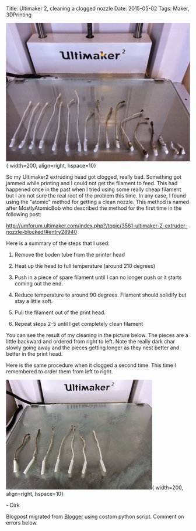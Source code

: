 Title: Ultimaker 2, cleaning a clogged nozzle
Date: 2015-05-02
Tags: Maker, 3DPrinting


![./images/IMG_2048.jpg](../images/IMG_2048.jpg){ width=200, align=right, hspace=10}

So my Ultimaker2 extruding head got clogged, really bad.  Something got jammed
while printing and I could not get the filament to feed.  This had happened
once in the past when I tried using some really cheap filament but I am not
sure the real root of the problem this time.  In any case, I found using the
"atomic" method for getting a clean nozzle. This method is named after
MostlyAtomicBob who described the method for the first time in the following
post:


http://umforum.ultimaker.com/index.php?/topic/3561-ultimaker-2-extruder-nozzle-blocked/#entry28940

Here is a summary of the steps that I used:

1) Remove the boden tube from the printer head

2) Heat up the head to full temperature (around 210 degrees)

3) Push in a piece of spare filament until I can no longer push or it starts
coming out the end.

4) Reduce temperature to around 90 degrees. Filament should solidify but stay
a little soft.

5) Pull the filament out of the print head.

6) Repeat steps 2-5 until I get completely clean filament



You can see the result of my cleaning in the picture below. The pieces are a
little backward and ordered from right to left.  Note the really dark char
slowly going away and the pieces getting longer as they nest better and better
in the print head.


Here is the same procedure when it clogged a second time. This time I
remembered to order them from left to right.  

![./images/blogger-image-193838586.jpg](../images/blogger-image-193838586.jpg){ width=200, align=right, hspace=10}

\- Dirk

Blogpost migrated from [Blogger](https://apprenticemaker.blogspot.com/2014/12/ultimaker-2-cleaning-clogged-nozzle.html) using costom python script. Comment on errors below.
